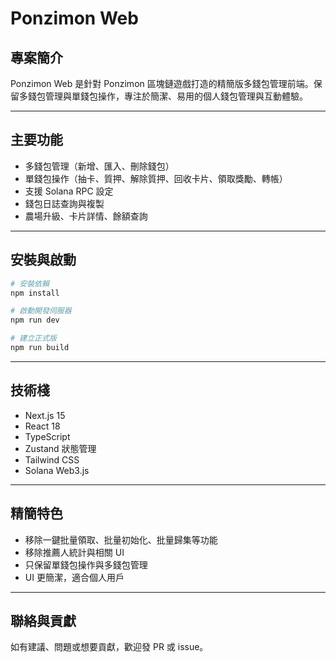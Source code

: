 # Ponzimon Web

## 專案簡介

Ponzimon Web 是針對 Ponzimon 區塊鏈遊戲打造的精簡版多錢包管理前端。保留多錢包管理與單錢包操作，專注於簡潔、易用的個人錢包管理與互動體驗。

---

## 主要功能

- 多錢包管理（新增、匯入、刪除錢包）
- 單錢包操作（抽卡、質押、解除質押、回收卡片、領取獎勵、轉帳）
- 支援 Solana RPC 設定
- 錢包日誌查詢與複製
- 農場升級、卡片詳情、餘額查詢

---

## 安裝與啟動

```bash
# 安裝依賴
npm install

# 啟動開發伺服器
npm run dev

# 建立正式版
npm run build
```

---

## 技術棧

- Next.js 15
- React 18
- TypeScript
- Zustand 狀態管理
- Tailwind CSS
- Solana Web3.js

---

## 精簡特色

- 移除一鍵批量領取、批量初始化、批量歸集等功能
- 移除推薦人統計與相關 UI
- 只保留單錢包操作與多錢包管理
- UI 更簡潔，適合個人用戶

---

## 聯絡與貢獻

如有建議、問題或想要貢獻，歡迎發 PR 或 issue。
